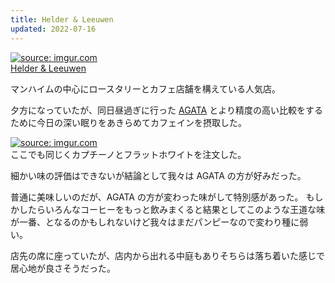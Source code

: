 ```yaml
---
title: Helder & Leeuwen
updated: 2022-07-16
---
```


<a href="https://imgur.com/c3WRJVT"><img src="https://i.imgur.com/c3WRJVT.png" title="source: imgur.com" /></a>  
[Helder & Leeuwen](https://www.helder-leeuwen.de/)

マンハイムの中心にロースタリーとカフェ店舗を構えている人気店。

夕方になっていたが、同日昼過ぎに行った [AGATA](https://sotaro.io/coffee/agata) とより精度の高い比較をするために今日の深い眠りをあきらめてカフェインを摂取した。

<a href="https://imgur.com/gFhn8er"><img src="https://i.imgur.com/gFhn8er.png" title="source: imgur.com" /></a>  
ここでも同じくカプチーノとフラットホワイトを注文した。

細かい味の評価はできないが結論として我々は AGATA の方が好みだった。

普通に美味しいのだが、AGATA の方が変わった味がして特別感があった。
もしかしたらいろんなコーヒーをもっと飲みまくると結果としてこのような王道な味が一番、となるのかもしれないけど我々はまだパンピーなので変わり種に弱い。

店先の席に座っていたが、店内から出れる中庭もありそちらは落ち着いた感じで居心地が良さそうだった。
